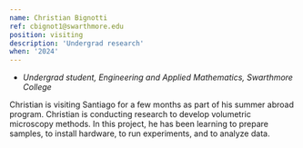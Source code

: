 ```yaml
---
name: Christian Bignotti
ref: cbignot1@swarthmore.edu
position: visiting
description: 'Undergrad research'
when: '2024'
---
```


- _Undergrad student, Engineering and Applied Mathematics, Swarthmore College_

Christian is visiting Santiago for a few months as part of his summer abroad program. Christian is conducting research to develop volumetric microscopy methods. In this project, he has been learning to prepare samples, to install hardware, to run experiments, and to analyze data. 